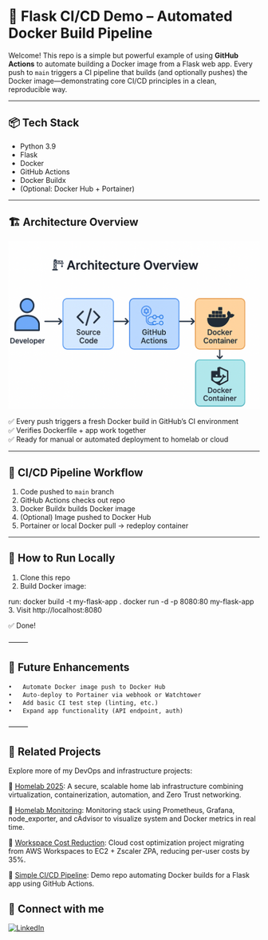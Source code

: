 # 🚀 Flask CI/CD Demo – Automated Docker Build Pipeline

Welcome! This repo is a simple but powerful example of using **GitHub Actions** to automate building a Docker image from a Flask web app. Every push to `main` triggers a CI pipeline that builds (and optionally pushes) the Docker image—demonstrating core CI/CD principles in a clean, reproducible way.

---

## 📦 **Tech Stack**

- Python 3.9
- Flask
- Docker
- GitHub Actions
- Docker Buildx
- (Optional: Docker Hub + Portainer)

---

## 🏗️ **Architecture Overview**

![CI/CD Architecture](docs/simplecicd.png)


✅ Every push triggers a fresh Docker build in GitHub’s CI environment  
✅ Verifies Dockerfile + app work together  
✅ Ready for manual or automated deployment to homelab or cloud

---

## 🔄 **CI/CD Pipeline Workflow**

1. Code pushed to `main` branch
2. GitHub Actions checks out repo
3. Docker Buildx builds Docker image
4. (Optional) Image pushed to Docker Hub
5. Portainer or local Docker pull → redeploy container

---

## 🏃 **How to Run Locally**

1. Clone this repo
2. Build Docker image:

run:
docker build -t my-flask-app .
docker run -d -p 8080:80 my-flask-app
	3.	Visit http://localhost:8080

✅ Done!

⸻

## 🔭 Future Enhancements
	•	Automate Docker image push to Docker Hub
	•	Auto-deploy to Portainer via webhook or Watchtower
	•	Add basic CI test step (linting, etc.)
	•	Expand app functionality (API endpoint, auth)

⸻

## 🔗 Related Projects

Explore more of my DevOps and infrastructure projects:

🔹 [Homelab 2025](https://github.com/sgersz/homelab-2025): A secure, scalable home lab infrastructure combining virtualization, containerization, automation, and Zero Trust networking.

🔹 [Homelab Monitoring](https://github.com/sgersz/observability-dashboard): Monitoring stack using Prometheus, Grafana, node_exporter, and cAdvisor to visualize system and Docker metrics in real time.

🔹 [Workspace Cost Reduction](https://github.com/sgersz/-workspacecostreduction): Cloud cost optimization project migrating from AWS Workspaces to EC2 + Zscaler ZPA, reducing per-user costs by 35%.

🔹 [Simple CI/CD Pipeline](https://github.com/sgersz/simplecicd): Demo repo automating Docker builds for a Flask app using GitHub Actions.

## 🚀 **Connect with me**

[![LinkedIn](https://img.shields.io/badge/LinkedIn-Profile-blue)](https://www.linkedin.com/in/stevengersztyn/)
